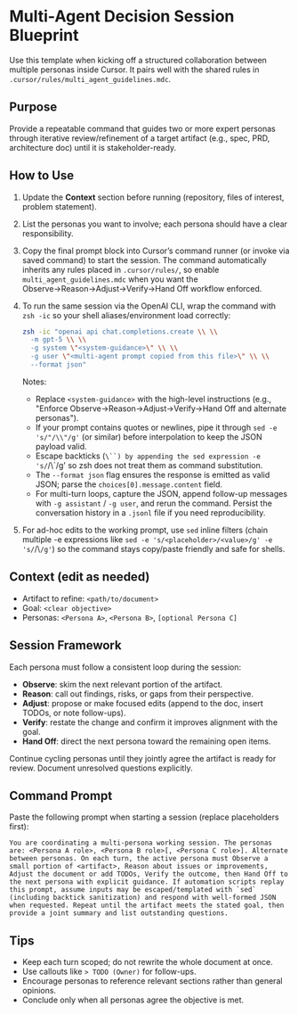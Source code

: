 # Multi-Agent Decision Session Blueprint

Use this template when kicking off a structured collaboration between multiple personas inside Cursor. It pairs well with the shared rules in `.cursor/rules/multi_agent_guidelines.mdc`.

## Purpose
Provide a repeatable command that guides two or more expert personas through iterative review/refinement of a target artifact (e.g., spec, PRD, architecture doc) until it is stakeholder-ready.

## How to Use
1. Update the **Context** section before running (repository, files of interest, problem statement).
2. List the personas you want to involve; each persona should have a clear responsibility.
3. Copy the final prompt block into Cursor’s command runner (or invoke via saved command) to start the session. The command automatically inherits any rules placed in `.cursor/rules/`, so enable `multi_agent_guidelines.mdc` when you want the Observe→Reason→Adjust→Verify→Hand Off workflow enforced.
4. To run the same session via the OpenAI CLI, wrap the command with `zsh -ic` so your shell aliases/environment load correctly:

   ```bash
   zsh -ic "openai api chat.completions.create \\ \\
     -m gpt-5 \\ \\
     -g system \"<system-guidance>\" \\ \\
     -g user \"<multi-agent prompt copied from this file>\" \\ \\
     --format json"
   ```

   Notes:
   - Replace `<system-guidance>` with the high-level instructions (e.g., "Enforce Observe→Reason→Adjust→Verify→Hand Off and alternate personas").
   - If your prompt contains quotes or newlines, pipe it through `sed -e 's/"/\\"/g'` (or similar) before interpolation to keep the JSON payload valid.
   - Escape backticks (`\``) by appending the sed expression -e 's/`/\\`/g' so zsh does not treat them as command substitution.
   - The `--format json` flag ensures the response is emitted as valid JSON; parse the `choices[0].message.content` field.
   - For multi-turn loops, capture the JSON, append follow-up messages with `-g assistant` / `-g user`, and rerun the command. Persist the conversation history in a `.jsonl` file if you need reproducibility.

5. For ad-hoc edits to the working prompt, use `sed` inline filters (chain multiple -e expressions like `sed -e 's/<placeholder>/<value>/g' -e 's/`/\\`/g'`) so the command stays copy/paste friendly and safe for shells.

## Context (edit as needed)
- Artifact to refine: `<path/to/document>`
- Goal: `<clear objective>`
- Personas: `<Persona A>`, `<Persona B>`, `[optional Persona C]`

## Session Framework
Each persona must follow a consistent loop during the session:
- **Observe**: skim the next relevant portion of the artifact.
- **Reason**: call out findings, risks, or gaps from their perspective.
- **Adjust**: propose or make focused edits (append to the doc, insert TODOs, or note follow-ups).
- **Verify**: restate the change and confirm it improves alignment with the goal.
- **Hand Off**: direct the next persona toward the remaining open items.

Continue cycling personas until they jointly agree the artifact is ready for review. Document unresolved questions explicitly.

## Command Prompt
Paste the following prompt when starting a session (replace placeholders first):

```
You are coordinating a multi-persona working session. The personas are: <Persona A role>, <Persona B role>[, <Persona C role>]. Alternate between personas. On each turn, the active persona must Observe a small portion of <artifact>, Reason about issues or improvements, Adjust the document or add TODOs, Verify the outcome, then Hand Off to the next persona with explicit guidance. If automation scripts replay this prompt, assume inputs may be escaped/templated with `sed` (including backtick sanitization) and respond with well-formed JSON when requested. Repeat until the artifact meets the stated goal, then provide a joint summary and list outstanding questions.
```

## Tips
- Keep each turn scoped; do not rewrite the whole document at once.
- Use callouts like `> TODO (Owner)` for follow-ups.
- Encourage personas to reference relevant sections rather than general opinions.
- Conclude only when all personas agree the objective is met.
